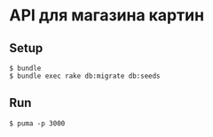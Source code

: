 # API для магазина картин
## Setup

    $ bundle
    $ bundle exec rake db:migrate db:seeds

## Run
    
    $ puma -p 3000
